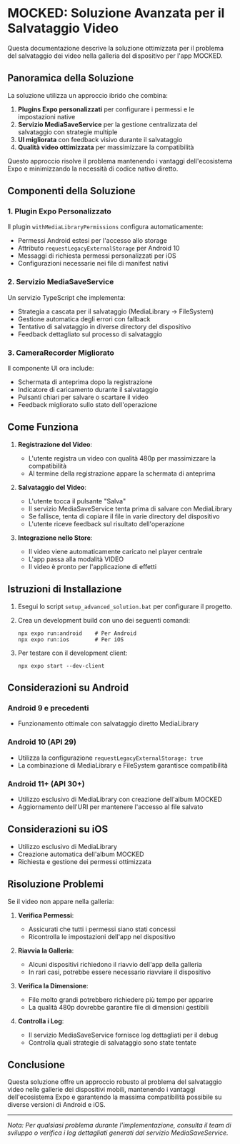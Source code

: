 # MOCKED: Soluzione Avanzata per il Salvataggio Video

Questa documentazione descrive la soluzione ottimizzata per il problema del salvataggio dei video nella galleria del dispositivo per l'app MOCKED.

## Panoramica della Soluzione

La soluzione utilizza un approccio ibrido che combina:

1. **Plugins Expo personalizzati** per configurare i permessi e le impostazioni native
2. **Servizio MediaSaveService** per la gestione centralizzata del salvataggio con strategie multiple
3. **UI migliorata** con feedback visivo durante il salvataggio
4. **Qualità video ottimizzata** per massimizzare la compatibilità

Questo approccio risolve il problema mantenendo i vantaggi dell'ecosistema Expo e minimizzando la necessità di codice nativo diretto.

## Componenti della Soluzione

### 1. Plugin Expo Personalizzato

Il plugin `withMediaLibraryPermissions` configura automaticamente:

- Permessi Android estesi per l'accesso allo storage
- Attributo `requestLegacyExternalStorage` per Android 10
- Messaggi di richiesta permessi personalizzati per iOS
- Configurazioni necessarie nei file di manifest nativi

### 2. Servizio MediaSaveService

Un servizio TypeScript che implementa:

- Strategia a cascata per il salvataggio (MediaLibrary → FileSystem)
- Gestione automatica degli errori con fallback
- Tentativo di salvataggio in diverse directory del dispositivo
- Feedback dettagliato sul processo di salvataggio

### 3. CameraRecorder Migliorato

Il componente UI ora include:

- Schermata di anteprima dopo la registrazione
- Indicatore di caricamento durante il salvataggio
- Pulsanti chiari per salvare o scartare il video
- Feedback migliorato sullo stato dell'operazione

## Come Funziona

1. **Registrazione del Video**:
   - L'utente registra un video con qualità 480p per massimizzare la compatibilità
   - Al termine della registrazione appare la schermata di anteprima

2. **Salvataggio del Video**:
   - L'utente tocca il pulsante "Salva"
   - Il servizio MediaSaveService tenta prima di salvare con MediaLibrary
   - Se fallisce, tenta di copiare il file in varie directory del dispositivo
   - L'utente riceve feedback sul risultato dell'operazione

3. **Integrazione nello Store**:
   - Il video viene automaticamente caricato nel player centrale
   - L'app passa alla modalità VIDEO
   - Il video è pronto per l'applicazione di effetti

## Istruzioni di Installazione

1. Esegui lo script `setup_advanced_solution.bat` per configurare il progetto.

2. Crea un development build con uno dei seguenti comandi:
   ```
   npx expo run:android    # Per Android
   npx expo run:ios        # Per iOS
   ```

3. Per testare con il development client:
   ```
   npx expo start --dev-client
   ```

## Considerazioni su Android

### Android 9 e precedenti
- Funzionamento ottimale con salvataggio diretto MediaLibrary

### Android 10 (API 29)
- Utilizza la configurazione `requestLegacyExternalStorage: true`
- La combinazione di MediaLibrary e FileSystem garantisce compatibilità

### Android 11+ (API 30+)
- Utilizzo esclusivo di MediaLibrary con creazione dell'album MOCKED
- Aggiornamento dell'URI per mantenere l'accesso al file salvato

## Considerazioni su iOS

- Utilizzo esclusivo di MediaLibrary
- Creazione automatica dell'album MOCKED
- Richiesta e gestione dei permessi ottimizzata

## Risoluzione Problemi

Se il video non appare nella galleria:

1. **Verifica Permessi**:
   - Assicurati che tutti i permessi siano stati concessi
   - Ricontrolla le impostazioni dell'app nel dispositivo

2. **Riavvia la Galleria**:
   - Alcuni dispositivi richiedono il riavvio dell'app della galleria
   - In rari casi, potrebbe essere necessario riavviare il dispositivo

3. **Verifica la Dimensione**:
   - File molto grandi potrebbero richiedere più tempo per apparire
   - La qualità 480p dovrebbe garantire file di dimensioni gestibili

4. **Controlla i Log**:
   - Il servizio MediaSaveService fornisce log dettagliati per il debug
   - Controlla quali strategie di salvataggio sono state tentate

## Conclusione

Questa soluzione offre un approccio robusto al problema del salvataggio video nelle gallerie dei dispositivi mobili, mantenendo i vantaggi dell'ecosistema Expo e garantendo la massima compatibilità possibile su diverse versioni di Android e iOS.

---

*Nota: Per qualsiasi problema durante l'implementazione, consulta il team di sviluppo o verifica i log dettagliati generati dal servizio MediaSaveService.*